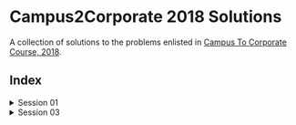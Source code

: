 # Campus2Corporate 2018 Solutions

A collection of solutions to the problems enlisted in [Campus To Corporate Course, 2018](https://github.com/sunnypatel165/c2c2018).

## Index

<details>
    <summary>Session 01</summary>
    1. [Calculator](Session 1#calculator-)
</details>

<details>
    <summary>Session 03</summary>
    1. [Phone Emulator](Session 3#phoneemulator-)
    2. [2D Point](Session 3#2dpoint-)
    3. [Math Util](Session 3#mathutil-)
    4. [Search Methods](Session 3#searchmethods-)
</details>